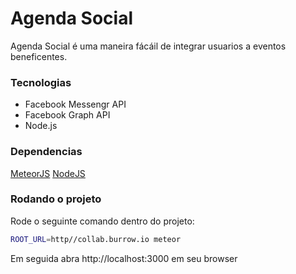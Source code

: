 # Agenda Social
Agenda Social é uma maneira fácáil de integrar usuarios a eventos beneficentes.

### Tecnologias
  - Facebook Messengr API
  - Facebook Graph API
  - Node.js

### Dependencias
[MeteorJS](http://meteor.com)
[NodeJS](http://node.org)

### Rodando o projeto
Rode o seguinte comando dentro do projeto:
```sh
ROOT_URL=http//collab.burrow.io meteor
```
Em seguida abra http://localhost:3000 em seu browser